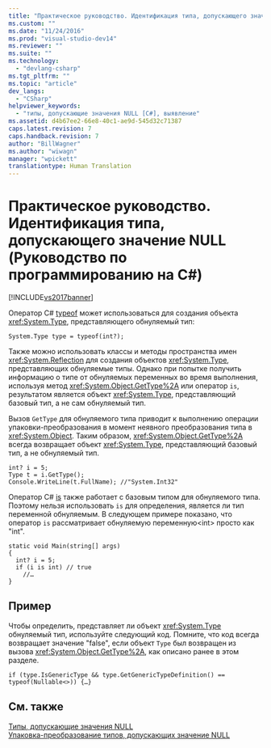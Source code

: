 ```yaml
---
title: "Практическое руководство. Идентификация типа, допускающего значение NULL (Руководство по программированию на C#) | Microsoft Docs"
ms.custom: ""
ms.date: "11/24/2016"
ms.prod: "visual-studio-dev14"
ms.reviewer: ""
ms.suite: ""
ms.technology: 
  - "devlang-csharp"
ms.tgt_pltfrm: ""
ms.topic: "article"
dev_langs: 
  - "CSharp"
helpviewer_keywords: 
  - "типы, допускающие значения NULL [C#], выявление"
ms.assetid: d4b67ee2-66e8-40c1-ae9d-545d32c71387
caps.latest.revision: 7
caps.handback.revision: 7
author: "BillWagner"
ms.author: "wiwagn"
manager: "wpickett"
translationtype: Human Translation
---
```

# Практическое руководство. Идентификация типа, допускающего значение NULL (Руководство по программированию на C#)
[!INCLUDE[vs2017banner](../../../csharp/includes/vs2017banner.md)]

Оператор C\# [typeof](../../../csharp/language-reference/keywords/typeof.md) может использоваться для создания объекта <xref:System.Type>, представляющего обнуляемый тип:  
  
```  
System.Type type = typeof(int?);  
```  
  
 Также можно использовать классы и методы пространства имен <xref:System.Reflection> для создания объектов <xref:System.Type>, представляющих обнуляемые типы.  Однако при попытке получить информацию о типе от обнуляемых переменных во время выполнения, используя метод <xref:System.Object.GetType%2A> или оператор `is`, результатом является объект <xref:System.Type>, представляющий базовый тип, а не сам обнуляемый тип.  
  
 Вызов `GetType` для обнуляемого типа приводит к выполнению операции упаковки\-преобразования в момент неявного преобразования типа в <xref:System.Object>.  Таким образом, <xref:System.Object.GetType%2A> всегда возвращает объект <xref:System.Type>, представляющий базовый тип, а не обнуляемый тип.  
  
```  
int? i = 5;  
Type t = i.GetType();  
Console.WriteLine(t.FullName); //"System.Int32"  
```  
  
 Оператор C\# [is](../../../csharp/language-reference/keywords/is.md) также работает с базовым типом для обнуляемого типа.  Поэтому нельзя использовать `is` для определения, является ли тип переменной обнуляемым.  В следующем примере показано, что оператор `is` рассматривает обнуляемую переменную\<int\> просто как "int".  
  
```  
static void Main(string[] args)  
{  
  int? i = 5;  
  if (i is int) // true  
    //…  
}  
```  
  
## Пример  
 Чтобы определить, представляет ли объект <xref:System.Type> обнуляемый тип, используйте следующий код.  Помните, что код всегда возвращает значение "false", если объект `Type` был возвращен из вызова <xref:System.Object.GetType%2A>, как описано ранее в этом разделе.  
  
```  
if (type.IsGenericType && type.GetGenericTypeDefinition() == typeof(Nullable<>)) {…}  
```  
  
## См. также  
 [Типы, допускающие значения NULL](../../../csharp/programming-guide/nullable-types/index.md)   
 [Упаковка\-преобразование типов, допускающих значение NULL](../../../csharp/programming-guide/nullable-types/boxing-nullable-types.md)